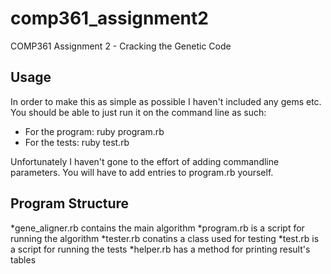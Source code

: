 comp361_assignment2
===================

COMP361 Assignment 2 - Cracking the Genetic Code

Usage
-----

In order to make this as simple as possible I haven't included any gems etc.
You should be able to just run it on the command line as such:
* For the program: ruby program.rb
* For the tests:   ruby test.rb

Unfortunately I haven't gone to the effort of adding commandline parameters.
You will have to add entries to program.rb yourself.

Program Structure
-----------------

*gene_aligner.rb contains the main algorithm
*program.rb is a script for running the algorithm
*tester.rb conatins a class used for testing
*test.rb is a script for running the tests
*helper.rb has a method for printing result's tables